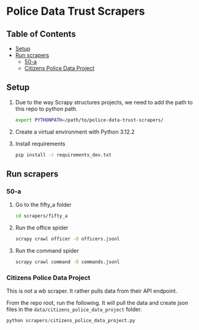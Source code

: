 # Police Data Trust Scrapers

<!-- START doctoc generated TOC please keep comment here to allow auto update -->
<!-- DON'T EDIT THIS SECTION, INSTEAD RE-RUN doctoc TO UPDATE -->
## Table of Contents

- [Setup](#setup)
- [Run scrapers](#run-scrapers)
  - [50-a](#50-a)
  - [Citizens Police Data Project](#citizens-police-data-project)

<!-- END doctoc generated TOC please keep comment here to allow auto update -->

## Setup
1. Due to the way Scrapy structures projects, we need to add the path to this repo to python path.

    ```bash
    export PYTHONPATH=/path/to/police-data-trust-scrapers/
    ```

2. Create a virtual environment with Python 3.12.2

3. Install requirements

    ```bash
    pip install -r requirements_dev.txt
    ```

## Run scrapers

### 50-a

1. Go to the fifty_a folder

    ```bash
    cd scrapers/fifty_a
    ```

2. Run the office spider

    ```bash
    scrapy crawl officer -O officers.jsonl
    ```

3. Run the command spider

    ```bash
    scrapy crawl command -O commands.jsonl
    ```

### Citizens Police Data Project

This is not a wb scraper. It rather pulls data from their API endpoint.

From the repo root, run the following. It will pull the data and create json files
in the `data/citizens_police_data_project` folder.

```python
python scrapers/citizens_police_data_project.py
```
